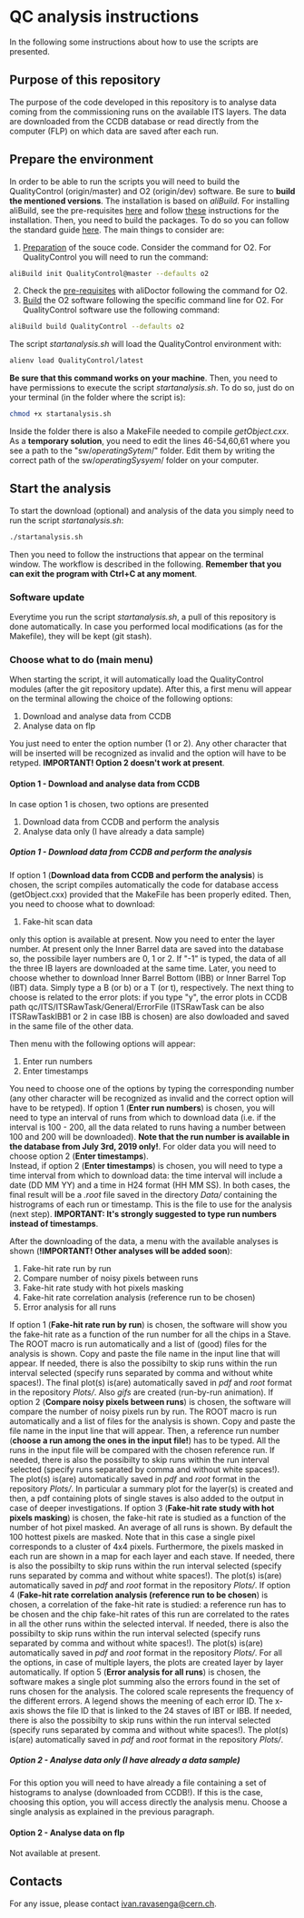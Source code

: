 # QC analysis instructions
In the following some instructions about how to use the scripts are presented. 

## Purpose of this repository
The purpose of the code developed in this repository is to analyse data coming from the commissioning runs on the available ITS layers. The data are downloaded from the CCDB database or read directly from the computer (FLP) on which data are saved after each run. 

## Prepare the environment
In order to be able to run the scripts you will need to build the QualityControl (origin/master) and O2 (origin/dev) software. Be sure to **build the mentioned versions**. The installation is based on *aliBuild*. For installing aliBuild, see the pre-requisites [here](https://alice-doc.github.io/alice-analysis-tutorial/building/custom.html#prerequisites) and follow [these](https://alice-doc.github.io/alice-analysis-tutorial/building/custom.html#get-or-upgrade-alibuild) instructions for the installation. Then, you need to build the packages. To do so you can follow the standard guide [here](https://alice-doc.github.io/alice-analysis-tutorial/building/build.html#%F0%9F%9B%A0-build-the-packages). The main things to consider are:
1. [Preparation](https://alice-doc.github.io/alice-analysis-tutorial/building/build.html#prepare-your-source-code) of the souce code. Consider the command for O2. For QualityControl you will need to run the command: 
```bash
aliBuild init QualityControl@master --defaults o2
```
2. Check the [pre-requisites](https://alice-doc.github.io/alice-analysis-tutorial/building/build.html#check-your-prerequisites-skip-if-using-alidock) with aliDoctor following the command for O2. 
3. [Build](https://alice-doc.github.io/alice-analysis-tutorial/building/build.html#build-and-rebuild) the O2 software following the specific command line for O2. For QualityControl software use the following command:
```bash
aliBuild build QualityControl --defaults o2
```
The script *startanalysis.sh* will load the QualityControl environment with:
```bash
alienv load QualityControl/latest
```
**Be sure that this command works on your machine**. Then, you need to have permissions to execute the script *startanalysis.sh*. To do so, just do on your terminal (in the folder where the script is):
```bash
chmod +x startanalysis.sh
```
Inside the folder there is also a MakeFile needed to compile *getObject.cxx*. As a **temporary solution**, you need to edit the lines 46-54,60,61 where you see a path to the "sw/*operatingSytem*/" folder. Edit them by writing the correct path of the sw/*operatingSysyem*/ folder on your computer. 

## Start the analysis
To start the download (optional) and analysis of the data you simply need to run the script *startanalysis.sh*:
```bash
./startanalysis.sh
```
Then you need to follow the instructions that appear on the terminal window. The workflow is described in the following. **Remember that you can exit the program with Ctrl+C at any moment**. 

### Software update
Everytime you run the script *startanalysis.sh*, a pull of this repository is done automatically. In case you performed local modifications (as for the Makefile), they will be kept (git stash).

### Choose what to do (main menu)
When starting the script, it will automatically load the QualityControl modules (after the git repository update). After this, a first menu will appear on the terminal allowing the choice of the following options:

1. Download and analyse data from CCDB
2. Analyse data on flp

You just need to enter the option number (1 or 2). Any other character that will be inserted will be recognized as invalid and the option will have to be retyped. **IMPORTANT! Option 2 doesn't work at present**. 

#### Option 1 - Download and analyse data from CCDB
In case option 1 is chosen, two options are presented
1. Download data from CCDB and perform the analysis
2. Analyse data only (I have already a data sample)
##### Option 1 - Download data from CCDB and perform the analysis
If option 1 (**Download data from CCDB and perform the analysis**) is chosen, the script compiles automatically the code for database access (getObject.cxx) provided that the MakeFile has been properly edited. Then, you need to choose what to download:

1. Fake-hit scan data

only this option is available at present. 
Now you need to enter the layer number. At present only the Inner Barrel data are saved into the database so, the possibile layer numbers are 0, 1 or 2. If "-1" is typed, the data of all the three IB layers are downloaded at the same time. 
Later, you need to choose whether to download Inner Barrel Bottom (IBB) or Inner Barrel Top (IBT) data. Simply type a B (or b) or a T (or t), respectively. The next thing to choose is related to the error plots: if you type "y", the error plots in CCDB path qc/ITS/ITSRawTask/General/ErrorFile (ITSRawTask can be also ITSRawTaskIBB1 or 2 in case IBB is chosen) are also dowloaded and saved in the same file of the other data. 

Then menu with the following options will appear:

1. Enter run numbers
2. Enter timestamps

You need to choose one of the options by typing the corresponding number (any other character will be recognized as invalid and the correct option will have to be retyped).
If option 1 (**Enter run numbers**) is chosen, you will need to type an interval of runs from which to download data (i.e. if the interval is 100 - 200, all the data related to runs having a number between 100 and 200 will be downloaded). **Note that the run number is available in the database from July 3rd, 2019 only!**. For older data you will need to choose option 2 (**Enter timestamps**).  
Instead, if option 2 (**Enter timestamps**) is chosen, you will need to type a time interval from which to download data: the time interval will include a date (DD MM YY) and a time in H24 format (HH MM SS). 
In both cases, the final result will be a *.root* file saved in the directory *Data/* containing the histrograms of each run or timestamp. This is the file to use for the analysis (next step). **IMPORTANT: It's strongly suggested to type run numbers instead of timestamps**. 

After the downloading of the data, a menu with the available analyses is shown (**!IMPORTANT! Other analyses will be added soon**):

1. Fake-hit rate run by run
2. Compare number of noisy pixels between runs
3. Fake-hit rate study with hot pixels masking
4. Fake-hit rate correlation analysis (reference run to be chosen)
5. Error analysis for all runs

If option 1 (**Fake-hit rate run by run**) is chosen, the software will show you the fake-hit rate as a function of the run number for all the chips in a Stave. The ROOT macro is run automatically and a list of (good) files for the analysis is shown. Copy and paste the file name in the input line that will appear. If needed, there is also the possibilty to skip runs within the run interval selected (specify runs separated by comma and without white spaces!). The final plot(s) is(are) automatically saved in *pdf* and *root* format in the repository *Plots/*. Also *gifs* are created (run-by-run animation). 
If option 2 (**Compare noisy pixels between runs**) is chosen, the software will compare the number of noisy pixels run by run. The ROOT macro is run automatically and a list of files for the analysis is shown. Copy and paste the file name in the input line that will appear. Then, a reference run number (**choose a run among the ones in the input file!**) has to be typed. All the runs in the input file will be compared with the chosen reference run. If needed, there is also the possibilty to skip runs within the run interval selected (specify runs separated by comma and without white spaces!). The plot(s) is(are) automatically saved in *pdf* and *root* format in the repository *Plots/*. In particular a summary plot for the layer(s) is created and then, a pdf containing plots of single staves is also added to the output in case of deeper investigations. 
If option 3 (**Fake-hit rate study with hot pixels masking**) is chosen, the fake-hit rate is studied as a function of the number of hot pixel masked. An average of all runs is shown. By default the 100 hottest pixels are masked. Note that in this case a single pixel corresponds to a cluster of 4x4 pixels. Furthermore, the pixels masked in each run are shown in a map for each layer and each stave. If needed, there is also the possibilty to skip runs within the run interval selected (specify runs separated by comma and without white spaces!). The plot(s) is(are) automatically saved in *pdf* and *root* format in the repository *Plots/*. 
If option 4 (**Fake-hit rate correlation analysis (reference run to be chosen**) is chosen, a correlation of the fake-hit rate is studied: a reference run has to be chosen and the chip fake-hit rates of this run are correlated to the rates in all the other runs within the selected interval. If needed, there is also the possibilty to skip runs within the run interval selected (specify runs separated by comma and without white spaces!). The plot(s) is(are) automatically saved in *pdf* and *root* format in the repository *Plots/*. 
For all the options, in case of multiple layers, the plots are created layer by layer automatically. 
If option 5 (**Error analysis for all runs**) is chosen, the software makes a single plot summing also the errors found in the set of runs chosen for the analysis. The colored scale represents the frequency of the different errors. A legend shows the meening of each error ID. The x-axis shows the file ID that is linked to the 24 staves of IBT or IBB. If needed, there is also the possibilty to skip runs within the run interval selected (specify runs separated by comma and without white spaces!). The plot(s) is(are) automatically saved in *pdf* and *root* format in the repository *Plots/*. 

##### Option 2 - Analyse data only (I have already a data sample)
For this option you will need to have already a file containing a set of histograms to analyse (downloaded from CCDB!). If this is the case, choosing this option, you will access directly the analysis menu. Choose a single analysis as explained in the previous paragraph. 

#### Option 2 - Analyse data on flp 
Not available at present. 
<!---This option allows you to analyse data directly on FLP skipping the download from the database. This option can be chosen both if you are working on your computer and on FLP. First, you need to choose on which FLP the data you want to analyse are. **Type only the number of the FLP**. Depending on your choice, if you are not working already on the selected FLP, the script will ask you to type your CERN username. This is used to make a connection via ssh to the selected flp (through lxplus). You just need to insert first your CERN account password and then the one of the "its" account on the selected flp. 
Then, the script asks to type the layer number. After this, an update of the repository is automatically done keeping any local (on flp) modifications. 
Later, the QualityControl environment is loaded on the flp and the script asks to type the path in which data are saved (tipycally: */data/shifts/* or */data/L0_shifts/*). When the path is selected, the script asks you to choose an analysis type:
1. Average stave thresholds run by run
2. Compare dead pixels between runs
3. Option 1 and 2 together
4. Fake-hit rate run by run
5. Compare noisy pixels between runs
6. Option 4 and 5 together
In general, once you have selected one of the options above the script asks you whether you want to prepare and analyse a data sample or you want to analyse an already existing sample. You just need to enter the option you want to perform. 
When you choose to prepare and analyse a data sample, for all the options 1-6 above, the script will ask you to type a run interval. If you choose "starting run = 100" and "final run = 200", all the runs between 100 and 200 will be included in the sample and hence in the analysis. Then, for options 1, 3, 4, 6 you need to type also the number of the first stave in the layer (for example "6" if you are analysing the layer 0 currently under commissioning -> stave numbered from 6 to 11). Now, the details of each option (1-6) will be described. 
##### Option 1 - Average stave thresholds run by run
If this option is chosen, the software will show you the average threshold (stave by stave on the layer) as a function of the run number. The ROOT macro is run automatically and a list of files for the analysis is shown. Copy and paste the file name in the input line that will appear. The plot is automatically saved in *pdf* and *root* format in the repository *Plots/* **of the flp selected**.
##### Option 2 - Compare dead pixels between runs
If this option is chosen, the software will compare the number of dead pixels (i.e. having null threshold) run by run. The ROOT macro is run automatically and a list of files for the analysis is shown. Copy and paste the file name in the input line that will appear. Then, a reference run number (**choose a run among the ones in the input file!**) has to be typed. All the runs in the input file will be compared with the reference run. The plot is automatically saved in *pdf* and *root* format in the repository *Plots/* **of the flp selected**.
##### Option 3 - Option 1 and 2 together 
This option will simply do the option 1 and option 2 at the same time since the data sample for the analysis can be the same. 
##### Option 4 - Fake-hit rate run by run
If this option is chosen, the software will show you the fake-hit rate as a function of the run number for all the staves composing the layer. The ROOT macro is run automatically and a list of files for the analysis is shown. Copy and paste the file name in the input line that will appear. The final plot is automatically saved in *pdf* and *root* format in the repository *Plots/* **of the flp selected**.
##### Option 5 - Compare noisy pixels between runs
If this option is chosen, the software will compare the number of noisy pixels run by run on all the layer (no stave-by-stave analysis at present). The ROOT macro is run automatically and a list of files for the analysis is shown. Copy and paste the file name in the input line that will appear. Then, a reference run number (**choose a run among the ones in the input file!**) has to be typed. All the runs in the input file will be compared with the reference run. The plot is automatically saved in *pdf* and *root* format in the repository *Plots/* **of the flp selected**.
##### Option 6 - Option 4 and 5 together
This option will simply do the option 4 and option 5 at the same time since the data sample for the analysis can be the same.---> 
## Contacts
For any issue, please contact <ivan.ravasenga@cern.ch>.
